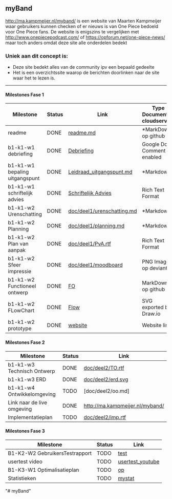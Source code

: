 ## myBand
<http://ma.kampmeijer.nl/myband/> is een website van Maarten Kampmeijer waar gebruikers kunnen checken of er nieuws is van One Piece bedoeld voor One Piece fans.
De website is enigszins te vergelijken met <http://www.onepiecepodcast.com/> of <https://opforum.net/one-piece-news/> maar toch anders omdat deze site alle onderdelen bedekt

### Uniek aan dit concept is: 
 * Deze site bedekt alles van de community ipv een bepaald gedeelte
 * Het is een overzichtssite waarop de berichten doorlinken naar de site waar het te lezen is.

---
#### Milestones Fase 1
| Milestone  | Status | Link | Type Document of cloudservice |
| ------ |  ------ | ------ | ------ |
| readme                         | DONE |  [readme.md]            | *MarkDown op github |
| b1-k1-w1 debriefing            | DONE | [Debriefing]            | Google Doc Comment enabled |
| b1-k1-w1 bepaling uitgangspunt | DONE | [Leidraad_uitgangspunt.md] | *Markdown |
| b1-k1-w1 schriftelijk advies   | DONE | [Schriftelijk Advies]   | Rich Text Format |
| b1-k1-w2 Urenschatting         | DONE | [doc/deel1/urenschatting.md]| *Markdown |
| b1-k1-w2 Planning              | DONE | [doc/deel1/planning.md]     | *Markdown |
| b1-k1-w2 Plan van aanpak       | DONE | [doc/deel1/PvA.rtf]         | Rich Text Format |
| b1-k1-w2 Sfeer impressie       | DONE | [doc/deel1/moodboard]       | PNG Image op deviantArt |
| b1-k1-w2 Functioneel ontwerp   | DONE | [FO]                    | MarkDown op github |
| b1-k1-w2 FLowChart             | DONE | [Flow]                  | SVG exported by Draw.io |
| b1-k1-w2 prototype             | DONE | [website]               | Website link |

   [readme.md]: <https://github.com/IcemanHHW/myBand/blob/master/README.md>
   [Leidraad_uitgangspunt.md]: <https://github.com/IcemanHHW/myBand/blob/master/doc/deel1/uitgangspunt.md>
   [Debriefing]: <https://docs.google.com/document/d/1IuRI4fHCFRATMmQO1Z6QzNl4wT1pC3pXcvHmvvhR3tY/edit?usp=sharing>
   [Schriftelijk Advies]: <https://github.com/IcemanHHW/myBand/edit/master/doc/deel1/schriftelijk_advies.rtf>
   [doc/deel1/PvA.rtf]: <https://github.com/IcemanHHW/myband/blob/master/doc/deel1/PvA.rtf>
   [doc/deel1/urenschatting.md]: <https://github.com/IcemanHHW/myBand/blob/master/doc/deel1/Urenschatting.md>
   [doc/deel1/planning.md]: <https://github.com/IcemanHHW/MyBandStarter/blob/master/doc/deel1/planning.md>
   [doc/deel1/moodboard]: <http://icemanhhw.deviantart.com/art/Mood-board-MY-Band-681468476>
   [FO]: <https://github.com/IcemanHHW/myBand/blob/master/doc/deel1/FO.md>
   [Flow]: <https://github.com/IcemanHHW/myBand/blob/master/doc/deel1/Flowchart.svg>
   [website]: <http://ma.kampmeijer.nl/mybandprototype/>

#### Milestones Fase 2
| Milestone  | Status | Link |
| ------ |  ------ | ------ |
| b1-k1-w3 Technisch Ontwerp |  DONE |  [doc/deel2/TO.rtf] |
| b1-k1-w3 ERD               |  DONE |  [doc/deel2/erd.svg] |
| b1-k1-w4 Ontwikkelomgeving |  TODO |  [doc/deel2/oo.md]|
| Link naar de live omgeving |  DONE | <http://ma.kampmeijer.nl/myband/>|
| Implementatieplan          | TODO |  [doc/deel2/imp.rtf] |

   [doc/deel2/TO.rtf]: <https://github.com/IcemanHHW/myBand/blob/master/doc/deel2/Technisch%20Ontwerp.rtf>
   [doc/deel2/erd.svg]: <https://github.com/IcemanHHW/myBand/blob/master/doc/deel2/ERD.svg>
   [doc/deel22/oo.md]: <https://github.com/jouwgithub/doc/fase2/oo.md>
   [doc/deel2/imp.rtf]: <http://github.com/jouwgithub/doc/fase2/imp.rtf>
   
#### Milestones Fase 3
| Milestone  | Status | Link |
| ------ |  ------ | ------ |
| B1-K2-W2 GebruikersTestrapport | TODO |  [test] |
| usertest video | TODO |[usertest_youtube] |
| B1-K3-W1 Optimalisatieplan | TODO |  [op] |
| Statistieken | TODO |  [mystat]|

 [usertest_youtube]: <https://youtu.be/17WoOqgXsRM?list=PLRqwX-V7Uu6ZiZxtDDRCi6uhfTH4FilpH>
 [test]: <https://docs.google.com/spreadsheets/>
 [op]: <https://docs.google.com/spreadsheets/>
 [mystat]: <https://docs.google.com/spreadsheets/>





"# myBand" 
